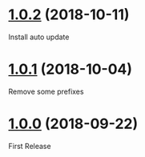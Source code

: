 <a name="1.0.2"></a>
# [1.0.2](https://github.com/cyrale/partners-banner/tree/1.0.2) (2018-10-11)

Install auto update

<a name="1.0.1"></a>
# [1.0.1](https://github.com/cyrale/partners-banner/tree/1.0.1) (2018-10-04)

Remove some prefixes

<a name="1.0.0"></a>
# [1.0.0](https://github.com/cyrale/partners-banner/tree/1.0.0) (2018-09-22)

First Release
